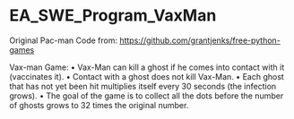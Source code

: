 # EA_SWE_Program_VaxMan

Original Pac-man Code from: https://github.com/grantjenks/free-python-games

Vax-man Game: • Vax-Man can kill a ghost if he comes into contact with it (vaccinates it). • Contact with a ghost does not kill Vax-Man. • Each ghost that has not yet been hit multiplies itself every 30 seconds (the infection grows). • The goal of the game is to collect all the dots before the number of ghosts grows to 32 times the original number.
